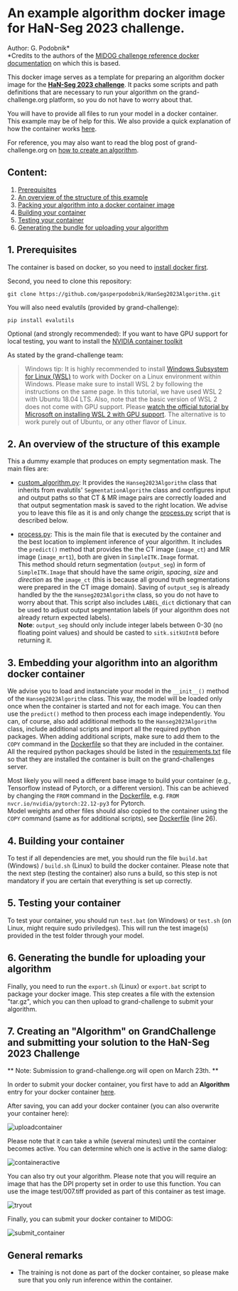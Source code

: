 # An example algorithm docker image for HaN-Seg 2023 challenge.

Author: G. Podobnik*\
*Credits to the authors of the [MIDOG challenge reference docker documentation](https://github.com/DeepPathology/MIDOG_reference_docker) on which this is based.

This docker image serves as a template for preparing an algorithm docker image for the **[HaN-Seg 2023 challenge](https://han-seg2023.grand-challenge.org/)**. It packs some scripts and path definitions that are necessary to run your algorithm on the grand-challenge.org platform, so you do not have to worry about that.

You will have to provide all files to run your model in a docker container. This example may be of help for this. We also provide a quick explanation of how the container works [here](https://www.youtube.com/watch?v=Zkhrwark3bg).

For reference, you may also want to read the blog post of grand-challenge.org on [how to create an algorithm](https://grand-challenge.org/blogs/create-an-algorithm/).

## Content:
1. [Prerequisites](#prerequisites)
2. [An overview of the structure of this example](#overview)
3. [Packing your algorithm into a docker container image](#todocker)
4. [Building your container](#build)
5. [Testing your container](#test)
6. [Generating the bundle for uploading your algorithm](#export)

## 1. Prerequisites <a name="prerequisites"></a>

The container is based on docker, so you need to [install docker first](https://www.docker.com/get-started). 

Second, you need to clone this repository:
```
git clone https://github.com/gasperpodobnik/HanSeg2023Algorithm.git
```

You will also need evalutils (provided by grand-challenge):
```
pip install evalutils
```

Optional (and strongly recommended): If you want to have GPU support for local testing, you want to install the [NVIDIA container toolkit](https://docs.nvidia.com/datacenter/cloud-native/container-toolkit/install-guide.html)

As stated by the grand-challenge team:
>Windows tip: It is highly recommended to install [Windows Subsystem for Linux (WSL)](https://docs.microsoft.com/en-us/windows/wsl/install-win10) to work with Docker on a Linux environment within Windows. Please make sure to install WSL 2 by following the instructions on the same page. In this tutorial, we have used WSL 2 with Ubuntu 18.04 LTS. Also, note that the basic version of WSL 2 does not come with GPU support. Please [watch the official tutorial by Microsoft on installing WSL 2 with GPU support](https://www.youtube.com/watch?v=PdxXlZJiuxA). The alternative is to work purely out of Ubuntu, or any other flavor of Linux.

## 2. An overview of the structure of this example <a name="overview"></a>

This a dummy example that produces on empty segmentation mask. The main files are:
- [custom_algorithm.py](custom_algorithm.py): It provides the `Hanseg2023Algorithm` class that inherits from evalutils' `SegmentationAlgorithm` class and configures input and output paths so that CT & MR image pairs are correctly loaded and that output segmentation mask is saved to the right location. We advise you to leave this file as it is and only change the [process.py](process.py) script that is described below. 

- [process.py](process.py): This is the main file that is executed by the container and the best location to implement inference of your algorithm. It includes the `predict()` method that provides the the CT image (`image_ct`) and MR image (`image_mrt1`), both are given in `SimpleITK.Image` format. \
This method should return segmentation (`output_seg`) in form of `SimpleITK.Image` that should have the same *origin*, *spacing*, *size* and *direction* as the `image_ct` (this is because all ground truth segmentations were prepared in the CT image domain). Saving of `output_seg` is already handled by the the `Hanseg2023Algorithm` class, so you do not have to worry about that. This script also includes `LABEL_dict` dictionary that can be used to adjust output segmentation labels (if your algorithm does not already return expected labels).\
**Note**: `output_seg` should only include integer labels between 0-30 (no floating point values) and should be casted to `sitk.sitkUInt8` before returning it. 

## 3. Embedding your algorithm into an algorithm docker container <a name="todocker"></a>

We advise you to load and instanciate your model in the `__init__()` method of the `Hanseg2023Algorithm` class. This way, the model will be loaded only once when the container is started and not for each image. You can then use the `predict()` method to then process each image independently. You can, of course, also add additional methods to the `Hanseg2023Algorithm` class, include additional scripts and import all the required python packages. When adding additional scripts, make sure to add them to the `COPY` command in the [Dockerfile](Dockerfile) so that they are included in the container. All the required python packages should be listed in the [requirements.txt](requirements.txt) file so that they are installed the container is built on the grand-challenges server.


Most likely you will need a different base image to build your container (e.g., Tensorflow instead of Pytorch, or a different version). This can be achieved by changing the `FROM` command in the [Dockerfile](Dockerfile), e.g. `FROM nvcr.io/nvidia/pytorch:22.12-py3` for Pytorch.\
Model weights and other files should also copied to the container using the `COPY` command (same as for additional scripts), see [Dockerfile](Dockerfile#L26) (line 26).

## 4. Building your container <a name="build"></a>

To test if all dependencies are met, you should run the file `build.bat` (Windows) / `build.sh` (Linux) to build the docker container. Please note that the next step (testing the container) also runs a build, so this step is not mandatory if you are certain that everything is set up correctly.

## 5. Testing your container <a name="test"></a>

To test your container, you should run `test.bat` (on Windows) or `test.sh` (on Linux, might require sudo priviledges). This will run the test image(s) provided in the test folder through your model. 
## 6. Generating the bundle for uploading your algorithm <a name="export"></a>

Finally, you need to run the `export.sh` (Linux) or `export.bat` script to package your docker image. This step creates a file with the extension "tar.gz", which you can then upload to grand-challenge to submit your algorithm.

## 7. Creating an "Algorithm" on GrandChallenge and submitting your solution to the HaN-Seg 2023 Challenge

** Note: Submission to grand-challenge.org will open on March 23th. **

In order to submit your docker container, you first have to add an **Algorithm** entry for your docker container [here](https://han-seg2023.grand-challenge.org/evaluation/preliminary-test-phase/submissions/create/).


After saving, you can add your docker container (you can also overwrite your container here):

![uploadcontainer](https://user-images.githubusercontent.com/10051592/128370733-7445e252-a354-4c44-9155-9f232cd9f220.jpg)

Please note that it can take a while (several minutes) until the container becomes active. You can determine which one is active in the same dialog:

![containeractive](https://user-images.githubusercontent.com/10051592/128373241-83102a43-aad7-4457-b068-a6c7cc5a3b98.jpg)

You can also try out your algorithm. Please note that you will require an image that has the DPI property set in order to use this function. You can use the image test/007.tiff provided as part of this container as test image.

![tryout](https://user-images.githubusercontent.com/10051592/128373614-30b76cf6-2b2d-4d5d-87db-b8c67b47b64f.jpg)

Finally, you can submit your docker container to MIDOG:

![submit_container](https://user-images.githubusercontent.com/10051592/128371715-d8385754-806e-4420-ac5e-4c25cc38112a.jpg)

## General remarks
- The training is not done as part of the docker container, so please make sure that you only run inference within the container.

